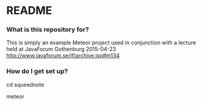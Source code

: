 # README #

### What is this repository for? ###

This is simply an example Meteor project used in conjunction with a lecture held at JavaForum Gothenburg 2015-04-23
http://www.javaforum.se/jf/archive.jsp#m134
 

### How do I get set up? ###

cd squeednote

meteor